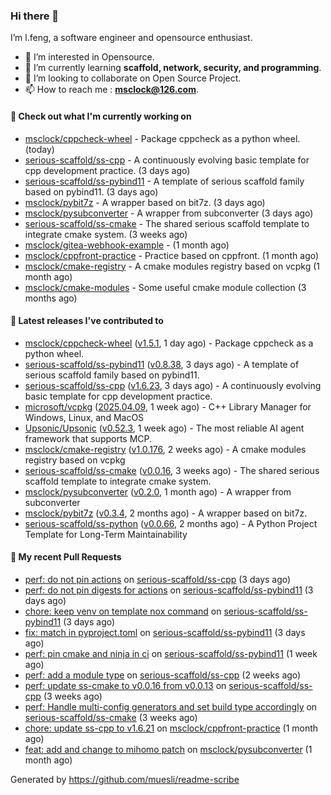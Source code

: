 ### Hi there 👋

I’m l.feng, a software engineer and opensource enthusiast.

- 👀 I’m interested in Opensource.
- 🌱 I’m currently learning **scaffold, network, security, and programming**.
- 💞️ I’m looking to collaborate on Open Source Project.
- 📫 How to reach me : **msclock@126.com**.

#### 👷 Check out what I'm currently working on

- [msclock/cppcheck-wheel](https://github.com/msclock/cppcheck-wheel) - Package cppcheck as a python wheel. (today)
- [serious-scaffold/ss-cpp](https://github.com/serious-scaffold/ss-cpp) - A continuously evolving basic template for cpp development practice. (3 days ago)
- [serious-scaffold/ss-pybind11](https://github.com/serious-scaffold/ss-pybind11) - A template of serious scaffold family based on pybind11. (3 days ago)
- [msclock/pybit7z](https://github.com/msclock/pybit7z) - A wrapper based on bit7z. (3 days ago)
- [msclock/pysubconverter](https://github.com/msclock/pysubconverter) - A wrapper from subconverter (3 days ago)
- [serious-scaffold/ss-cmake](https://github.com/serious-scaffold/ss-cmake) - The shared serious scaffold template to integrate cmake system. (3 weeks ago)
- [msclock/gitea-webhook-example](https://github.com/msclock/gitea-webhook-example) -  (1 month ago)
- [msclock/cppfront-practice](https://github.com/msclock/cppfront-practice) - Practice based on cppfront. (1 month ago)
- [msclock/cmake-registry](https://github.com/msclock/cmake-registry) - A cmake modules registry based on vcpkg (1 month ago)
- [msclock/cmake-modules](https://github.com/msclock/cmake-modules) - Some useful cmake module collection (3 months ago)

#### 🔭 Latest releases I've contributed to

- [msclock/cppcheck-wheel](https://github.com/msclock/cppcheck-wheel) ([v1.5.1](https://github.com/msclock/cppcheck-wheel/releases/tag/v1.5.1), 1 day ago) - Package cppcheck as a python wheel.
- [serious-scaffold/ss-pybind11](https://github.com/serious-scaffold/ss-pybind11) ([v0.8.38](https://github.com/serious-scaffold/ss-pybind11/releases/tag/v0.8.38), 3 days ago) - A template of serious scaffold family based on pybind11.
- [serious-scaffold/ss-cpp](https://github.com/serious-scaffold/ss-cpp) ([v1.6.23](https://github.com/serious-scaffold/ss-cpp/releases/tag/v1.6.23), 3 days ago) - A continuously evolving basic template for cpp development practice.
- [microsoft/vcpkg](https://github.com/microsoft/vcpkg) ([2025.04.09](https://github.com/microsoft/vcpkg/releases/tag/2025.04.09), 1 week ago) - C&#43;&#43; Library Manager for Windows, Linux, and MacOS
- [Upsonic/Upsonic](https://github.com/Upsonic/Upsonic) ([v0.52.3](https://github.com/Upsonic/Upsonic/releases/tag/v0.52.3), 1 week ago) - The most reliable AI agent framework that supports MCP.
- [msclock/cmake-registry](https://github.com/msclock/cmake-registry) ([v1.0.176](https://github.com/msclock/cmake-registry/releases/tag/v1.0.176), 2 weeks ago) - A cmake modules registry based on vcpkg
- [serious-scaffold/ss-cmake](https://github.com/serious-scaffold/ss-cmake) ([v0.0.16](https://github.com/serious-scaffold/ss-cmake/releases/tag/v0.0.16), 3 weeks ago) - The shared serious scaffold template to integrate cmake system.
- [msclock/pysubconverter](https://github.com/msclock/pysubconverter) ([v0.2.0](https://github.com/msclock/pysubconverter/releases/tag/v0.2.0), 1 month ago) - A wrapper from subconverter
- [msclock/pybit7z](https://github.com/msclock/pybit7z) ([v0.3.4](https://github.com/msclock/pybit7z/releases/tag/v0.3.4), 2 months ago) - A wrapper based on bit7z.
- [serious-scaffold/ss-python](https://github.com/serious-scaffold/ss-python) ([v0.0.66](https://github.com/serious-scaffold/ss-python/releases/tag/v0.0.66), 2 months ago) - A Python Project Template for Long-Term Maintainability

#### 🔨 My recent Pull Requests

- [perf: do not pin actions](https://github.com/serious-scaffold/ss-cpp/pull/507) on [serious-scaffold/ss-cpp](https://github.com/serious-scaffold/ss-cpp) (3 days ago)
- [perf: do not pin digests for actions](https://github.com/serious-scaffold/ss-pybind11/pull/165) on [serious-scaffold/ss-pybind11](https://github.com/serious-scaffold/ss-pybind11) (3 days ago)
- [chore: keep venv on template nox command](https://github.com/serious-scaffold/ss-pybind11/pull/164) on [serious-scaffold/ss-pybind11](https://github.com/serious-scaffold/ss-pybind11) (3 days ago)
- [fix: match in pyproject.toml](https://github.com/serious-scaffold/ss-pybind11/pull/163) on [serious-scaffold/ss-pybind11](https://github.com/serious-scaffold/ss-pybind11) (3 days ago)
- [perf: pin cmake and ninja in ci](https://github.com/serious-scaffold/ss-pybind11/pull/161) on [serious-scaffold/ss-pybind11](https://github.com/serious-scaffold/ss-pybind11) (1 week ago)
- [perf: add a module type](https://github.com/serious-scaffold/ss-cpp/pull/484) on [serious-scaffold/ss-cpp](https://github.com/serious-scaffold/ss-cpp) (2 weeks ago)
- [perf: update ss-cmake to v0.0.16 from v0.0.13](https://github.com/serious-scaffold/ss-cpp/pull/483) on [serious-scaffold/ss-cpp](https://github.com/serious-scaffold/ss-cpp) (3 weeks ago)
- [perf: Handle multi-config generators and set build type accordingly](https://github.com/serious-scaffold/ss-cmake/pull/43) on [serious-scaffold/ss-cmake](https://github.com/serious-scaffold/ss-cmake) (3 weeks ago)
- [chore: update ss-cpp to v1.6.21](https://github.com/msclock/cppfront-practice/pull/53) on [msclock/cppfront-practice](https://github.com/msclock/cppfront-practice) (1 month ago)
- [feat: add and change to mihomo patch](https://github.com/msclock/pysubconverter/pull/5) on [msclock/pysubconverter](https://github.com/msclock/pysubconverter) (1 month ago)

Generated by https://github.com/muesli/readme-scribe
